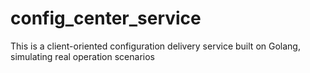 # config_center_service
This is a client-oriented configuration delivery service built on Golang, simulating real operation scenarios
